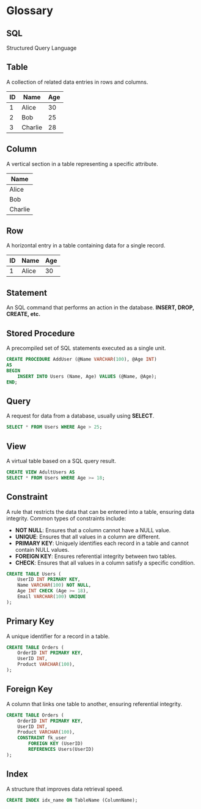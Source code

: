 # Glossary

## SQL

Structured Query Language

## Table

A collection of related data entries in rows and columns.

| **ID** | **Name** | **Age** |
| ------ | -------- | ------- |
| 1      | Alice    | 30      |
| 2      | Bob      | 25      |
| 3      | Charlie  | 28      |

## Column

A vertical section in a table representing a specific attribute.

| **Name** |
| -------- |
| Alice    |
| Bob      |
| Charlie  |

## Row

A horizontal entry in a table containing data for a single record.

| **ID** | **Name** | **Age** |
| ------ | -------- | ------- |
| 1      | Alice    | 30      |

## Statement

An SQL command that performs an action in the database.
**INSERT, DROP, CREATE, etc.**

## Stored Procedure

A precompiled set of SQL statements executed as a single unit.

```sql
CREATE PROCEDURE AddUser (@Name VARCHAR(100), @Age INT)
AS
BEGIN
    INSERT INTO Users (Name, Age) VALUES (@Name, @Age);
END;
```

## Query

A request for data from a database, usually using **SELECT**.

```sql
SELECT * FROM Users WHERE Age > 25;
```

## View

A virtual table based on a SQL query result.

```sql
CREATE VIEW AdultUsers AS
SELECT * FROM Users WHERE Age >= 18;
```

## Constraint

A rule that restricts the data that can be entered into a table, ensuring data integrity. Common types of constraints include:

- **NOT NULL**: Ensures that a column cannot have a NULL value.
- **UNIQUE**: Ensures that all values in a column are different.
- **PRIMARY KEY**: Uniquely identifies each record in a table and cannot contain NULL values.
- **FOREIGN KEY**: Ensures referential integrity between two tables.
- **CHECK**: Ensures that all values in a column satisfy a specific condition.

```sql
CREATE TABLE Users (
    UserID INT PRIMARY KEY,
    Name VARCHAR(100) NOT NULL,
    Age INT CHECK (Age >= 18),
    Email VARCHAR(100) UNIQUE
);
```

## Primary Key

A unique identifier for a record in a table.

```sql
CREATE TABLE Orders (
    OrderID INT PRIMARY KEY,
    UserID INT,
    Product VARCHAR(100),
);
```

## Foreign Key

A column that links one table to another, ensuring referential integrity.

```sql
CREATE TABLE Orders (
    OrderID INT PRIMARY KEY,
    UserID INT,
    Product VARCHAR(100),
    CONSTRAINT fk_user
        FOREIGN KEY (UserID)
        REFERENCES Users(UserID)
);
```

## Index

A structure that improves data retrieval speed.

```sql
CREATE INDEX idx_name ON TableName (ColumnName);
```
